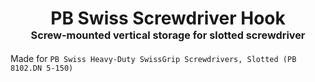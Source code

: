 <!-- 2023-10-04 -->

<h1 align="center">
  PB Swiss Screwdriver Hook
  <br>
  <sup><sub><sup>Screw-mounted vertical storage for slotted screwdriver<sup></sub>
</h1>

Made for
`PB Swiss Heavy-Duty SwissGrip Screwdrivers, Slotted (PB 8102.DN 5-150)`
